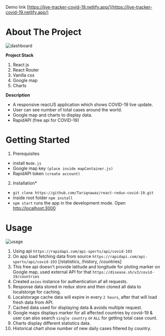 
Demo link [https://live-tracker-covid-19.netlify.app/](https://live-tracker-covid-19.netlify.app/)
# About The Project
![dashboard](https://user-images.githubusercontent.com/31206475/109402223-736f4400-796d-11eb-9faf-d3295fcbcaed.png)
<!-- ![dashboard1](https://user-images.githubusercontent.com/31206475/109402222-6fdbbd00-796d-11eb-8abf-d8d25519f50a.png) -->

**Project Stack**
1. React js
2. React Router
3. Vanilla css
4. Google map
5. Charts

**Description**
* A responsive reactJS application which shows COVID-19 live update.
* User can see number of total cases around the world.
* Google map and charts to display data.
* RapidAPI (free api for COVID-19)

# Getting Started

1. Prerequisites  
* install `Node.js`
* Google map key `(place inside mapContainer.js)`
* RapidAPI token `(create account)`

2. Installation*
* `git clone https://github.com/Tariqnawaz/react-redux-covid-19.git`
* inside root folder `npm install`
* `npm start` runs the app in the development mode. Open [http://localhost:3000](http://localhost:3000)

# Usage

![usage](https://user-images.githubusercontent.com/31206475/109402225-74a07100-796d-11eb-9c8d-0e45b4748c64.png)

1. Using api  `https://rapidapi.com/api-sports/api/covid-193`
2. On app load fetching data from source `https://rapidapi.com/api-sports/api/covid-193` [/statistics, /history, /countries]
3. This free api doesn't provide latitude and longitude for ploting marker on Google map, used external API for that `https://disease.sh/v3/covid-19/countries`
4. Created `axios` instance for authentication af all requests.
5. Response data stored in redux store and then cloned all data to localstorge for caching.
6. Localstorage cache data will expire in every `2 hours`, after that will load fresh data from API.
7. Cached data used for displaying data & avoids multiple request.
8. Google maps displays marker for all affected countries by covid-19 & user can also search `single country` or `ALL` for getting total case count.
9. Charts display different statistics data.
10. Historical chart show number of new daily cases filtered by country. 
